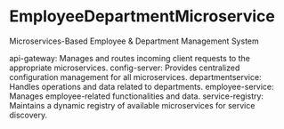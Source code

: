 # EmployeeDepartmentMicroservice
Microservices-Based Employee & Department Management System

api-gateway: Manages and routes incoming client requests to the appropriate microservices.
config-server: Provides centralized configuration management for all microservices.
departmentservice: Handles operations and data related to departments.
employee-service: Manages employee-related functionalities and data.
service-registry: Maintains a dynamic registry of available microservices for service discovery.
